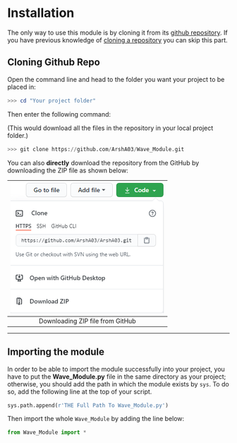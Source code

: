 # Installation

The only way to use this module is by cloning it from its [github repository](https://github.com/ArshA03/Wave-Module). If you have previous knowledge of [cloning a repository](https://docs.github.com/en/github/creating-cloning-and-archiving-repositories/cloning-a-repository) you can skip this part.

## Cloning Github Repo

Open the command line and head to the folder you want your project to be placed in:

```powershell
>>> cd "Your project folder"
```

Then enter the following command:

(This would download all the files in the repository in your local project folder.)

```python
>>> git clone https://github.com/ArshA03/Wave_Module.git
```

You can also **directly** download the repository from the GitHub by downloading the ZIP file as shown below:  

|![Download ZIP file](Images/capture2.png "Download ZIP file")|
|:--:|
|Downloading ZIP file from GitHub|

---

## Importing the module

In order to be able to import the module successfully into your project, you have to put the **Wave_Module.py** file in the same directory as your project; otherwise, you should add the path in which the module exists by `sys`. To do so, add the following line at the top of your script.

```python
sys.path.append(r'THE Full Path To Wave_Module.py')
```

Then import the whole `Wave_Module` by adding the line below:

```python
from Wave_Module import *
```
